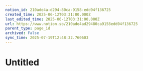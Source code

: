 ```yaml
---
notion_id: 210ade4a-d294-80ca-9158-edd04f136725
created_time: 2025-06-12T03:31:00.000Z
last_edited_time: 2025-06-12T03:31:00.000Z
url: https://www.notion.so/210ade4ad29480ca9158edd04f136725
parent_type: page_id
archived: False
sync_time: 2025-07-19T12:48:32.760603
---
```


# Untitled

